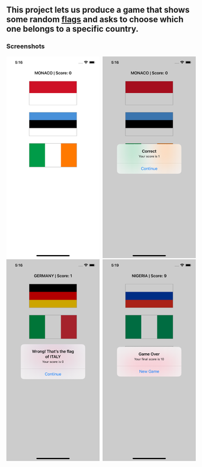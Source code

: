 ## This project lets us produce a game that shows some random [flags](https://github.com/deathlezz/100-Days-of-Swift/tree/main/Project_2/Project2-Guess-the-Flag/Assets.xcassets) and asks to choose which one belongs to a specific country.

### Screenshots

<img src="https://github.com/deathlezz/100-Days-of-Swift/blob/main/Project_2/Screenshots/Screenshot1.png" width=245> ‎ <img src="https://github.com/deathlezz/100-Days-of-Swift/blob/main/Project_2/Screenshots/Screenshot2.png" width=245> ‎ <img src="https://github.com/deathlezz/100-Days-of-Swift/blob/main/Project_2/Screenshots/Screenshot3.png" width=245> ‎ <img src="https://github.com/deathlezz/100-Days-of-Swift/blob/main/Project_2/Screenshots/Screenshot4.png" width=245>
